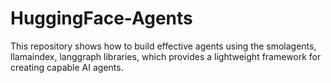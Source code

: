 # HuggingFace-Agents
This repository shows how to build effective agents using the smolagents, llamaindex, langgraph libraries, which provides a lightweight framework for creating capable AI agents.

